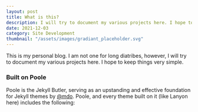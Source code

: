 ```yaml
---
layout: post
title: What is this?
description: I will try to document my various projects here. I hope to keep things very simple.
date: 2021-12-03
category: Site Development
thumbnail: "/assets/images/gradiant_placeholder.svg"
---
```


This is my personal blog. I am not one for long diatribes, however, I will try to document my various projects here. I hope to keep things very simple.  

### Built on Poole

Poole is the Jekyll Butler, serving as an upstanding and effective foundation for Jekyll themes by [@mdo](https://twitter.com/mdo). Poole, and every theme built on it (like Lanyon here) includes the following:
